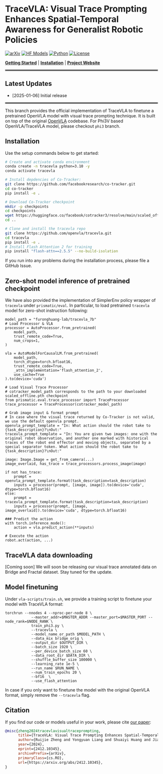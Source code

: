 # TraceVLA: Visual Trace Prompting Enhances Spatial-Temporal Awareness for Generalist Robotic Policies

[![arXiv](https://img.shields.io/badge/arXiv-2412.10345-df2a2a.svg?style=for-the-badge)](https://arxiv.org/abs/2412.10345)
[![HF Models](https://img.shields.io/badge/%F0%9F%A4%97-Models-yellow?style=for-the-badge)](https://huggingface.co/openvla/openvla-7b)
[![Python](https://img.shields.io/badge/python-3.10-blue?style=for-the-badge)](https://www.python.org)
[![License](https://img.shields.io/github/license/TRI-ML/prismatic-vlms?style=for-the-badge)](LICENSE)
 
[**Getting Started**](#getting-started) | [**Installation**](#installation) | [**Project Website**](https://tracevla.github.io/)


<hr style="border: 2px solid gray;"></hr>

## Latest Updates
- [2025-01-06] Initial release

<hr style="border: 2px solid gray;"></hr>

This branch provides the official implementation of TraceVLA to finetune a pretrained OpenVLA model with visual trace prompting technique. It is built on top of the original [OpenVLA](https://openvla.github.io/) codebase. For Phi3V based OpenVLA/TraceVLA model, please checkout ``phi3`` branch.


## Installation

Use the setup commands below to get started:

```bash
# Create and activate conda environment
conda create -n tracevla python=3.10 -y
conda activate tracevla

# Install depdencies of Co-Tracker:
git clone https://github.com/facebookresearch/co-tracker.git
cd co-tracker
pip install -e .

# Download Co-Tracker checkpoint
mkdir -p checkpoints
cd checkpoints
wget https://huggingface.co/facebook/cotracker3/resolve/main/scaled_offline.pth
cd ..

# Clone and install the tracevla repo
git clone https://github.com/openvla/tracevla.git
cd tracevla
pip install -e .
# Install Flash Attention 2 for training 
pip install "flash-attn==2.5.5" --no-build-isolation
```
If you run into any problems during the installation process, please file a GitHub Issue.

## Zero-shot model inference of pretrained checkpoint

We have also provided the implementation of SimplerEnv policy wrapper of ``tracevla`` under ``prismatic/eval``. 
In particular, to load pretrained ``tracevla`` model for zero-shot instruction following:

```
model_path = "furonghuang-lab/tracevla_7b" 
# Load Processor & VLA
processor = AutoProcessor.from_pretrained(
    model_path,
    trust_remote_code=True,
    num_crops=1, 
)

vla = AutoModelForCausalLM.from_pretrained(
    model_path,
    torch_dtype=torch.bfloat16,
    trust_remote_code=True,
    _attn_implementation='flash_attention_2',
    use_cache=True
).to(device='cuda')

# Load Visual Trace Processor
# cotracker_model_path corresponds to the path to your downloaded scaled_offline.pth checkpoint
from prismatic.eval.trace_processor import TraceProcessor
trace_processor = TraceProcessor(cotracker_model_path)

# Grab image input & format prompt
# In case where the visual trace returned by Co-Tracker is not valid, we use the default openvla prompt.
openvla_prompt_template = "In: What action should the robot take to {task_description}?\nOut:"
tracevla_prompt_template = "In: You are given two images: one with the original robot observation, and another one marked with historical traces of the robot end effector and moving objects, separated by a special separator token. What action should the robot take to {task_description}?\nOut:"

image: Image.Image = get_from_camera(...)
image_overlaid, has_trace = trace_processors.process_image(image)

if not has_trace:
    prompt = openvla_prompt_template.format(task_description=task_description)
    inputs = processor(prompt, [image, image]).to(device='cuda', dtype=torch.bfloat16)
else:
    prompt = tracevla_prompt_template.format(task_description=task_description)
    inputs = processor(prompt, [image, image_overlaid]).to(device='cuda', dtype=torch.bfloat16)

### Predict the action
with torch.inference_mode():
    action = vla.predict_action(**inputs)

# Execute the action
robot.act(action, ...)
```

## TraceVLA data downloading
[Coming soon] We will soon be releasing our visual trace annotated data on Bridge and Fractal dataset. Stay tuned for the update.

## Model finetuning

Under ``vla-scripts/train.sh``, we provide a training script to finetune your model with TraceVLA format:
```
torchrun --nnodes 4 --nproc-per-node 8 \
            --master_addr=$MASTER_ADDR --master_port=$MASTER_PORT --node_rank=$NODE_RANK \
            train_phi3.py \
            --tracevla \
            --model_name_or_path $MODEL_PATH \
            --data_mix bridge_orig \
            --output_dir $OUTPUT_DIR \
            --batch_size 1920 \
            --per_device_batch_size 60 \
            --data_root_dir $DATA_DIR \
            --shuffle_buffer_size 100000 \
            --learning_rate 1e-5 \
            --run_name $RUN_NAME \
            --num_train_epochs 20 \
            --bf16  \
            --use_flash_attention
```
In case if you only want to finetune the model with the original OpenVLA format, simply remove the ``--tracevla`` flag.

## Citation

If you find our code or models useful in your work, please cite [our paper](https://arxiv.org/abs/2412.10345):

```bibtex
@misc{zheng2024tracevlavisualtraceprompting,
      title={TraceVLA: Visual Trace Prompting Enhances Spatial-Temporal Awareness for Generalist Robotic Policies}, 
      author={Ruijie Zheng and Yongyuan Liang and Shuaiyi Huang and Jianfeng Gao and Hal Daumé III and Andrey Kolobov and Furong Huang and Jianwei Yang},
      year={2024},
      eprint={2412.10345},
      archivePrefix={arXiv},
      primaryClass={cs.RO},
      url={https://arxiv.org/abs/2412.10345}, 
}
```
